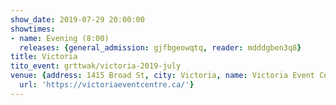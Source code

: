 ```yaml
---
show_date: 2019-07-29 20:00:00
showtimes:
- name: Evening (8:00)
  releases: {general_admission: gjfbgeowqtq, reader: mdddgben3q8}
title: Victoria
tito_event: grttwak/victoria-2019-july
venue: {address: 1415 Broad St, city: Victoria, name: Victoria Event Centre, province: BC,
  url: 'https://victoriaeventcentre.ca/'}
---
```

